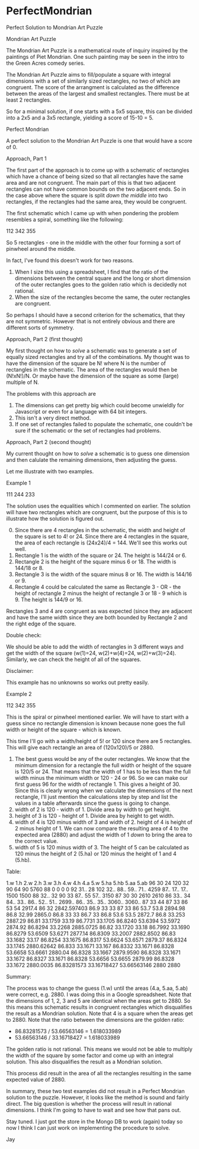 # PerfectMondrian
Perfect Solution to Mondrian Art Puzzle

Mondrian Art Puzzle

The Mondrian Art Puzzle is a mathematical route of inquiry inspired by the
paintings of Piet Mondrian.  One such painting may be seen in the intro to
the Green Acres comedy series.

The Mondrian Art Puzzle aims to fill/populate a square with integral
dimensions with a set of similarly sized rectangles, no two of which 
are congruent.  The score of the arrangment is calculated as the difference
between the areas of the largest and smallest rectangles.  There must be
at least 2 rectangles.

So for a minimal solution, if one starts with a 5x5 square, this can be 
divided into a 2x5 and a 3x5 rectangle, yielding a score of 15-10 = 5.

Perfect Mondrian

A perfect solution to the Mondrian Art Puzzle is one that would have a
score of 0.

Approach, Part 1

The first part of the approach is to come up with a schematic of rectangles
which have a chance of being sized so that all rectangles have the same area
and are not congruent.  The main part of this is that two adjacent rectangles
can not have common bounds on the two adjacent ends.  So in the case above
where the square is split *down the middle* into two rectangles, if the
rectangles had the same area, they would be congruent.

The first schematic which I came up with when pondering the problem resembles
a spiral, something like the following:

112
342
355

So 5 rectangles - one in the middle with the other four forming a sort of
pinwheel around the middle.

In fact, I've found this doesn't work for two reasons.  
1) When I size this using a spreadsheet, I find that the ratio of the dimensions
between the central square and the long or short dimension of the outer
rectangles goes to the golden ratio which is decidedly not rational.
2) When the size of the rectangles become the same, the outer rectangles
are congruent.

So perhaps I should have a second criterion for the schematics, that they are
not symmetric.  However that is not entirely obvious and there are different
sorts of symmetry.

Approach, Part 2 (first thought)

My first thought on how to *solve* a schematic was to generate a set of
equally sized rectangles and try all of the combinations.  My thought was
to have the dimension of the square be N! where N is the number of rectangles
in the schematic.  The area of the rectangles would then be (N!xN!)/N.
Or maybe have the dimension of the square as some (large) multiple of N.

The problems with this approach are
1) The dimensions can get pretty big which could become unwieldly for 
Javascript or even for a language with 64 bit integers.
2) This isn't a very direct method.
3) If one set of rectangles failed to populate the schematic, one couldn't be
sure if the schematic or the set of rectangles had problems.

Approach, Part 2 (second thought)

My current thought on how to *solve* a schematic is to guess one dimension
and then calulate the remaining dimensions, then adjusting the guess.

Let me illustrate with two examples.

Example 1

111
244
233

The solution uses the equalities which I commented on earlier.  The solution
will have two rectangles which are congruent, but the purpose of this is to
illustrate how the solution is figured out.

0) Since there are 4 rectangles in the schematic, the width and height of the
square is set to 4! or 24.  Since there are 4 rectangles in the square, the
area of each rectangle is (24x24)/4 = 144.  We'll see this works out well.
1) Rectangle 1 is the width of the square or 24.  The height is 144/24 or 6.
2) Rectangle 2 is the height of the square minus 6 or 18.  The width is
144/18 or 8.
3) Rectangle 3 is the width of the square minus 8 or 16.  The width is 144/16
or 9.
4) Rectangle 4 could be calculated the same as Rectangle 3 - OR - the height
of rectangle 2 minus the height of rectangle 3 or 18 - 9 which is 9.  The
height is 144/9 or 16.

Rectangles 3 and 4 are congruent as was expected (since they are adjacent and
have the same width since they are both bounded by Rectangle 2 and the right
edge of the square.

Double check:

We should be able to add the width of rectangles in 3 different ways and get
the width of the square (w(1)=24, w(2)+w(4)=24, w(2)+w(3)=24).  Similarly,
we can check the height of all of the squares.

Disclaimer:

This example has no unknowns so works out pretty easily.

Example 2

112
342
355

This is the spiral or pinwheel mentioned earlier.  We will have to start with
a guess since no rectangle dimension is known because none goes the full
width or height of the square - which is known.

This time I'll go with a width/height of 5! or 120 since there are 5 rectangles.
This will give each rectangle an area of (120x120)/5 or 2880.

1) The best guess would be any of the outer rectangles.  We know that the minimum
dimension for a rectangle the full width or height of the square is 120/5 or 24.
That means that the width of 1 has to be less than the full width minus the
minimum width or 120 - 24 or 96.  So we can make our first guess 96 for the 
width of rectangle 1.  This gives a height of 30.
Since this is clearly wrong when we calculate the dimensions of the next
rectangle, I'll just mention the calculations step by step and list the values
in a table afterwards since the guess is going to change.
2) width of 2 is 120 - width of 1.  Divide area by width to get height.
3) height of 3 is 120 - height of 1.  Divide area by height to get width.
4) width of 4 is 120 minus width of 3 and width of 2.
   height of 4 is height of 2 minus height of 1.
   We can now compare the resulting area of 4 to the expected area (2880) and
   adjust the width of 1 *down* to bring the area to the correct value.
5) width of 5 is 120 minus width of 3.
   The height of 5 can be calculated as 120 minus the height of 2 (5.ha) or
   120 minus the height of 1 and 4 (5.hb).

Table:

1.w	1.h	2.w	2.h	3.w	3.h	4.w	4.h	4.a	5.w	5.ha	5.hb	5.aa	5.ab
96	30	24	120	32	90	64	90	5760	88	0	0	0	0
92	31..	28	102	32..	88..	59..	71..	4259	87..	17..	17..	1500	1500
88	32..	32	90	33	87..	55	57..	3150	87	30	30	2610	2610
86	33..	34	84..	33..	86..	52..	51..	2699..	86..	35..	35..	3060..	3060..
87	33	44	87	33	86	53	54	2917.4	86	32		2842.597403
86.9	33	33	87	33	86	53.7	53.8	2894.98	86.8	32.99		2865.0
86.8	33	33	86.7	33	86.8	53.6	53.5	2872.7	86.8	33.253		2887.29
86.81	33.1759	33.19	86.7731	33.1705	86.8240	53.6394	53.5972	2874.92	86.8294	33.2268		2885.0725
86.82	33.1720	33.18	86.7992	33.1690	86.8279	53.6509	53.6271	2877.14	86.8309	33.2007		2882.8502
86.83	33.1682	33.17	86.8254	33.1675	86.8317	53.6624	53.6571	2879.37	86.8324	33.1745		2880.62642
86.833	33.1671	33.167	86.8332	33.1671	86.8328	53.6658	53.6661	2880.04	86.8328	33.1667		2879.9590
86.8328	33.1671	33.1672	86.8327	33.1671	86.8328	53.6656	53.6655	2879.99	86.8328	33.1672		2880.0035
86.83281573	33.16718427			53.66563146	2880				2880

Summary:

The process was to change the guess (1.w) until the areas (4.a, 5.aa, 5.ab) were correct, e.g. 2880.
I was doing this in a Google spreadsheet.
Note that the dimensions of 1, 2, 3 and 5 are identical when the areas get to 2880.  So this means this
 schematic results in congruent rectangles which disqualifies the result as a Mondrian solution.
Note that 4 is a square when the areas get to 2880.
Note that the ratio between the dimensions are the golden ratio:
- 86.83281573 / 53.66563146 = 1.618033989
- 53.66563146 / 33.16718427 = 1.618033989

The golden ratio is not rational.  This means we would not be able to multiply the width of the square by
some factor and come up with an integral solution.  This also disqualifies the result as a Mondrian solution.

This process did result in the area of all the rectangles resulting in the same expected value of 2880.

In summary, these two test examples did not result in a Perfect Mondrian solution to the puzzle.  However,
it looks like the method is sound and fairly direct.  The big question is whether the process will result
in rational dimensions.  I think I'm going to have to wait and see how that pans out.

Stay tuned.  I just got the store in the Mongo DB to work (again) today so now I think I can just work on 
implementing the procedure to solve.

Jay
